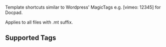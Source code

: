 Template shortcuts similar to Wordpress' MagicTags e.g. [vimeo: 12345] for Docpad.

Applies to all files with .mt suffix.


## Supported Tags